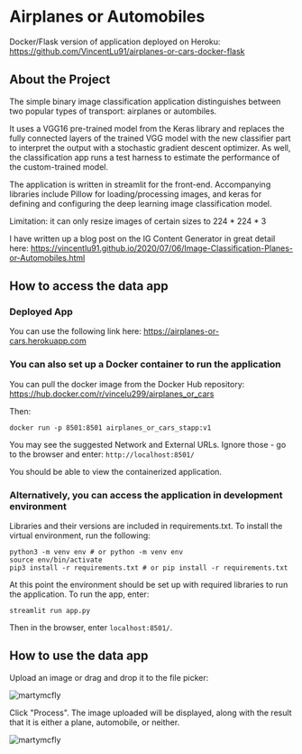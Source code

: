 # Airplanes or Automobiles

Docker/Flask version of application deployed on Heroku: https://github.com/VincentLu91/airplanes-or-cars-docker-flask

## About the Project

The simple binary image classification application distinguishes between two popular types of transport: airplanes or autombiles.

It uses a VGG16 pre-trained model from the Keras library and replaces the fully connected layers of the trained VGG model with the new classifier part to interpret the output with a stochastic gradient descent optimizer. As well, the classification app runs a test harness to estimate the performance of the custom-trained  model.

The application is written in streamlit for the front-end. Accompanying libraries include Pillow for loading/processing images, and keras for defining and configuring the deep learning image classification model.

Limitation: it can only resize images of certain sizes to 224 * 224 * 3

I have written up a blog post on the IG Content Generator in great detail here: https://vincentlu91.github.io/2020/07/06/Image-Classification-Planes-or-Automobiles.html

## How to access the data app

### Deployed App

You can use the following link here: https://airplanes-or-cars.herokuapp.com

### You can also set up a Docker container to run the application

You can pull the docker image from the Docker Hub repository: https://hub.docker.com/r/vincelu299/airplanes_or_cars

Then:
```
docker run -p 8501:8501 airplanes_or_cars_stapp:v1
```

You may see the suggested Network and External URLs. Ignore those - go to the browser and enter:
```http://localhost:8501/```

You should be able to view the containerized application.

### Alternatively, you can access the application in development environment

Libraries and their versions are included in requirements.txt. To install the virtual environment, run the following:

```
python3 -m venv env # or python -m venv env
source env/bin/activate
pip3 install -r requirements.txt # or pip install -r requirements.txt
```

At this point the environment should be set up with required libraries to run the application. To run the app, enter:

```
streamlit run app.py
```
Then in the browser, enter ```localhost:8501/```.

## How to use the data app

Upload an image or drag and drop it to the file picker:

![martymcfly](https://user-images.githubusercontent.com/3411100/86633685-f686f880-bf9e-11ea-94d3-45607d88d644.png)

Click "Process". The image uploaded will be displayed, along with the result that it is either a plane, automobile, or neither.

![martymcfly](https://user-images.githubusercontent.com/3411100/86633903-38b03a00-bf9f-11ea-8b40-ebc7c28b8c1f.png)
